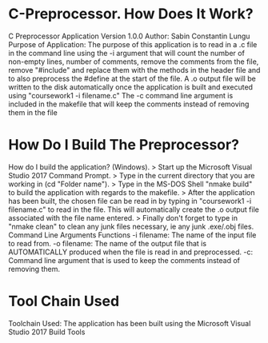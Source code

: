 # C-Preprocessor. How Does It Work?

C Preprocessor Application  Version 1.0.0 Author: Sabin Constantin Lungu Purpose of Application: The purpose of this application is to read in a .c file in the command line using the -i argument that will count the number of non-empty lines, number of comments, remove the comments from the file, remove "#include" and replace them with the methods in the header file and to also preprocess the #define at the start of the file.  A .o output file will be written to the disk automatically once the application is built and executed using "coursework1 -i filename.c" The -c command line argument is included in the makefile that will keep the comments instead of removing them in the file

# How Do I Build The Preprocessor?

How do I build the application? (Windows). > Start up the Microsoft Visual Studio 2017 Command Prompt. > Type in the current directory that you are working in (cd "Folder name"). > Type in the MS-DOS Shell "nmake build" to build the application with regards to the makefile. > After the application has been built, the chosen file can be read in by typing in "coursework1 -i filename.c" to read in the file. This will automatically create the .o output file associated with the file name entered. > Finally don't forget to type in "nmake clean" to clean any junk files necessary, ie any junk .exe/.obj files.  Command Line Arguments Functions -i filename: The name of the input file to read from. -o filename: The name of the output file that is AUTOMATICALLY produced when the file is read in and preprocessed. -c: Command line argument that is used to keep the comments instead of removing them. 

# Tool Chain Used

Toolchain Used: The application has been built using the Microsoft Visual Studio 2017 Build Tools
